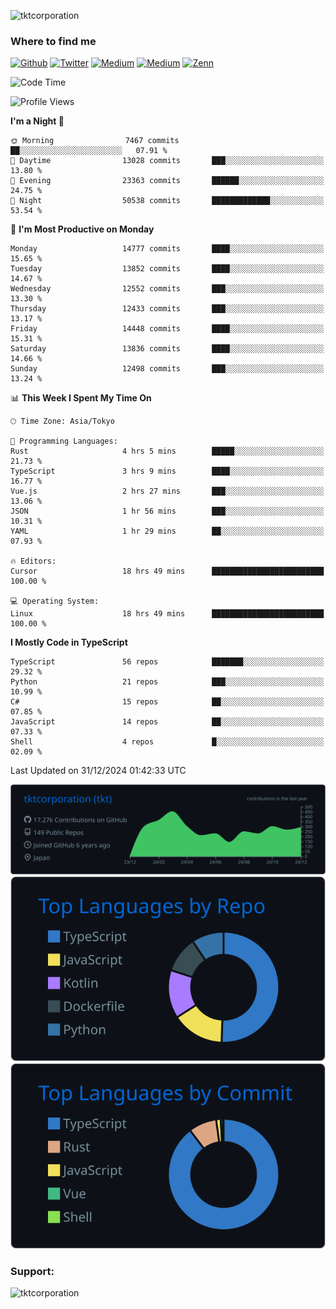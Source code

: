 <p align="left"> <img src="https://komarev.com/ghpvc/?username=tktcorporation&label=Profile%20views&color=0e75b6&style=flat" alt="tktcorporation" /> </p>

<h3>Where to find me</h3>
<p>
<a href="https://github.com/tktcorporation" target="_blank"><img alt="Github" src="https://img.shields.io/badge/GitHub-%2312100E.svg?&style=for-the-badge&logo=Github&logoColor=white" /></a>
<a href="https://twitter.com/tktcorporation" target="_blank"><img alt="Twitter" src="https://img.shields.io/badge/twitter-%231DA1F2.svg?&style=for-the-badge&logo=twitter&logoColor=white" /></a>
<a href="https://www.linkedin.com/in/tktcorporation" target="_blank"><img alt="Medium" src="https://img.shields.io/badge/linkdin-0a66c2.svg?&style=for-the-badge&logo=linkedin&logoColor=white" /></a>
<a href="https://qiita.com/tktcorporation" target="_blank"><img alt="Medium" src="https://img.shields.io/badge/qiita-55C500.svg?&style=for-the-badge&logo=qiita&logoColor=white" /></a>
<a href="https://zenn.dev/tktcorporation" target="_blank"><img alt="Zenn" src="https://img.shields.io/badge/Zenn-3EA8FF.svg?&style=for-the-badge&logo=Zenn&logoColor=white" /></a>
</p>
  
<!--START_SECTION:waka-->
![Code Time](http://img.shields.io/badge/Code%20Time-1%2C977%20hrs%2059%20mins-blue)

![Profile Views](http://img.shields.io/badge/Profile%20Views-0-blue)

**I'm a Night 🦉** 

```text
🌞 Morning                7467 commits        ██░░░░░░░░░░░░░░░░░░░░░░░   07.91 % 
🌆 Daytime                13028 commits       ███░░░░░░░░░░░░░░░░░░░░░░   13.80 % 
🌃 Evening                23363 commits       ██████░░░░░░░░░░░░░░░░░░░   24.75 % 
🌙 Night                  50538 commits       █████████████░░░░░░░░░░░░   53.54 % 
```
📅 **I'm Most Productive on Monday** 

```text
Monday                   14777 commits       ████░░░░░░░░░░░░░░░░░░░░░   15.65 % 
Tuesday                  13852 commits       ████░░░░░░░░░░░░░░░░░░░░░   14.67 % 
Wednesday                12552 commits       ███░░░░░░░░░░░░░░░░░░░░░░   13.30 % 
Thursday                 12433 commits       ███░░░░░░░░░░░░░░░░░░░░░░   13.17 % 
Friday                   14448 commits       ████░░░░░░░░░░░░░░░░░░░░░   15.31 % 
Saturday                 13836 commits       ████░░░░░░░░░░░░░░░░░░░░░   14.66 % 
Sunday                   12498 commits       ███░░░░░░░░░░░░░░░░░░░░░░   13.24 % 
```


📊 **This Week I Spent My Time On** 

```text
🕑︎ Time Zone: Asia/Tokyo

💬 Programming Languages: 
Rust                     4 hrs 5 mins        █████░░░░░░░░░░░░░░░░░░░░   21.73 % 
TypeScript               3 hrs 9 mins        ████░░░░░░░░░░░░░░░░░░░░░   16.77 % 
Vue.js                   2 hrs 27 mins       ███░░░░░░░░░░░░░░░░░░░░░░   13.06 % 
JSON                     1 hr 56 mins        ███░░░░░░░░░░░░░░░░░░░░░░   10.31 % 
YAML                     1 hr 29 mins        ██░░░░░░░░░░░░░░░░░░░░░░░   07.93 % 

🔥 Editors: 
Cursor                   18 hrs 49 mins      █████████████████████████   100.00 % 

💻 Operating System: 
Linux                    18 hrs 49 mins      █████████████████████████   100.00 % 
```

**I Mostly Code in TypeScript** 

```text
TypeScript               56 repos            ███████░░░░░░░░░░░░░░░░░░   29.32 % 
Python                   21 repos            ███░░░░░░░░░░░░░░░░░░░░░░   10.99 % 
C#                       15 repos            ██░░░░░░░░░░░░░░░░░░░░░░░   07.85 % 
JavaScript               14 repos            ██░░░░░░░░░░░░░░░░░░░░░░░   07.33 % 
Shell                    4 repos             █░░░░░░░░░░░░░░░░░░░░░░░░   02.09 % 
```




 Last Updated on 31/12/2024 01:42:33 UTC
<!--END_SECTION:waka-->

[![](https://raw.githubusercontent.com/tktcorporation/tktcorporation/master/profile-summary-card-output/github_dark/0-profile-details.svg)](https://github.com/vn7n24fzkq/github-profile-summary-cards)
[![](https://raw.githubusercontent.com/tktcorporation/tktcorporation/master/profile-summary-card-output/github_dark/1-repos-per-language.svg)](https://github.com/vn7n24fzkq/github-profile-summary-cards) [![](https://raw.githubusercontent.com/tktcorporation/tktcorporation/master/profile-summary-card-output/github_dark/2-most-commit-language.svg)](https://github.com/vn7n24fzkq/github-profile-summary-cards)

<h3 align="left">Support:</h3>
<p><a href="https://www.buymeacoffee.com/tktcorporation"> <img align="left" src="https://cdn.buymeacoffee.com/buttons/v2/default-yellow.png" height="50" width="210" alt="tktcorporation" /></a></p><br><br>
